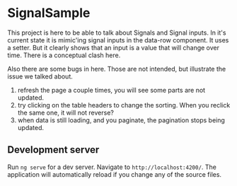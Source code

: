 # SignalSample

This project is here to be able to talk about Signals and Signal inputs.
In it's current state it is mimic'ing signal inputs in the data-row component. It uses a setter.
But it clearly shows that an input is a value that will change over time. There is a conceptual clash here.

Also there are some bugs in here. Those are not intended, but illustrate the issue we talked about.

1. refresh the page a couple times, you will see some parts are not updated.
2. try clicking on the table headers to change the sorting. When you reclick the same one, it will not reverse?
3. when data is still loading, and you paginate, the pagination stops being updated.

## Development server

Run `ng serve` for a dev server. Navigate to `http://localhost:4200/`. The application will automatically reload if you change any of the source files.

